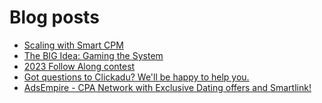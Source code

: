 # Blog posts
<!-- BLOG-POST-LIST:START -->
- [Scaling with Smart CPM](https://afflift.com/f/threads/scaling-with-smart-cpm.10260/)
- [The BIG Idea: Gaming the System](https://afflift.com/f/threads/the-big-idea-gaming-the-system.10268/)
- [2023 Follow Along contest](https://afflift.com/f/threads/2023-follow-along-contest.10259/)
- [Got questions to Clickadu? We&#39;ll be happy to help you.](https://afflift.com/f/threads/got-questions-to-clickadu-well-be-happy-to-help-you.2674/)
- [AdsEmpire - CPA Network with Exclusive Dating offers and Smartlink!](https://afflift.com/f/threads/adsempire-cpa-network-with-exclusive-dating-offers-and-smartlink.6820/)
<!-- BLOG-POST-LIST:END -->

